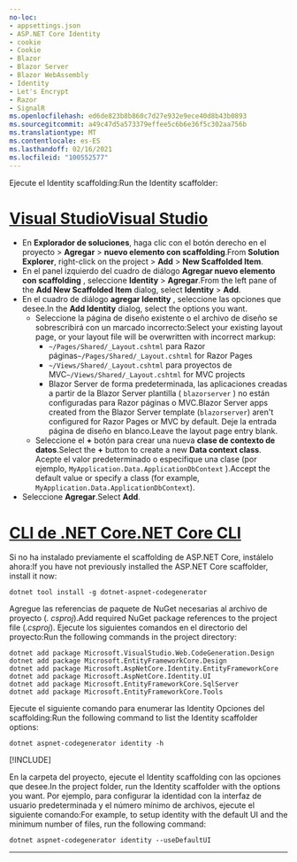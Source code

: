 ```yaml
---
no-loc:
- appsettings.json
- ASP.NET Core Identity
- cookie
- Cookie
- Blazor
- Blazor Server
- Blazor WebAssembly
- Identity
- Let's Encrypt
- Razor
- SignalR
ms.openlocfilehash: ed6de823b8b860c7d27e932e9ece40d8b43b0893
ms.sourcegitcommit: a49c47d5a573379effee5c6b6e36f5c302aa756b
ms.translationtype: MT
ms.contentlocale: es-ES
ms.lasthandoff: 02/16/2021
ms.locfileid: "100552577"
---
```

<span data-ttu-id="fb319-101">Ejecute el Identity scaffolding:</span><span class="sxs-lookup"><span data-stu-id="fb319-101">Run the Identity scaffolder:</span></span>

# <a name="visual-studio"></a>[<span data-ttu-id="fb319-102">Visual Studio</span><span class="sxs-lookup"><span data-stu-id="fb319-102">Visual Studio</span></span>](#tab/visual-studio)

* <span data-ttu-id="fb319-103">En **Explorador de soluciones**, haga clic con el botón derecho en el proyecto > **Agregar**  >  **nuevo elemento con scaffolding**.</span><span class="sxs-lookup"><span data-stu-id="fb319-103">From **Solution Explorer**, right-click on the project > **Add** > **New Scaffolded Item**.</span></span>
* <span data-ttu-id="fb319-104">En el panel izquierdo del cuadro de diálogo **Agregar nuevo elemento con scaffolding** , seleccione **Identity**  >  **Agregar**.</span><span class="sxs-lookup"><span data-stu-id="fb319-104">From the left pane of the **Add New Scaffolded Item** dialog, select **Identity** > **Add**.</span></span>
* <span data-ttu-id="fb319-105">En el cuadro de diálogo **agregar Identity** , seleccione las opciones que desee.</span><span class="sxs-lookup"><span data-stu-id="fb319-105">In the **Add Identity** dialog, select the options you want.</span></span>
  * <span data-ttu-id="fb319-106">Seleccione la página de diseño existente o el archivo de diseño se sobrescribirá con un marcado incorrecto:</span><span class="sxs-lookup"><span data-stu-id="fb319-106">Select your existing layout page, or your layout file will be overwritten with incorrect markup:</span></span>
    * <span data-ttu-id="fb319-107">`~/Pages/Shared/_Layout.cshtml` para Razor páginas</span><span class="sxs-lookup"><span data-stu-id="fb319-107">`~/Pages/Shared/_Layout.cshtml` for Razor Pages</span></span>
    * <span data-ttu-id="fb319-108">`~/Views/Shared/_Layout.cshtml` para proyectos de MVC</span><span class="sxs-lookup"><span data-stu-id="fb319-108">`~/Views/Shared/_Layout.cshtml` for MVC projects</span></span>
    * <span data-ttu-id="fb319-109">Blazor Server de forma predeterminada, las aplicaciones creadas a partir de la Blazor Server plantilla ( `blazorserver` ) no están configuradas para Razor páginas o MVC.</span><span class="sxs-lookup"><span data-stu-id="fb319-109">Blazor Server apps created from the Blazor Server template (`blazorserver`) aren't configured for Razor Pages or MVC by default.</span></span> <span data-ttu-id="fb319-110">Deje la entrada página de diseño en blanco.</span><span class="sxs-lookup"><span data-stu-id="fb319-110">Leave the layout page entry blank.</span></span>
  * <span data-ttu-id="fb319-111">Seleccione el **+** botón para crear una nueva **clase de contexto de datos**.</span><span class="sxs-lookup"><span data-stu-id="fb319-111">Select the **+** button to create a new **Data context class**.</span></span> <span data-ttu-id="fb319-112">Acepte el valor predeterminado o especifique una clase (por ejemplo, `MyApplication.Data.ApplicationDbContext` ).</span><span class="sxs-lookup"><span data-stu-id="fb319-112">Accept the default value or specify a class (for example, `MyApplication.Data.ApplicationDbContext`).</span></span>
* <span data-ttu-id="fb319-113">Seleccione **Agregar**.</span><span class="sxs-lookup"><span data-stu-id="fb319-113">Select **Add**.</span></span>

# <a name="net-core-cli"></a>[<span data-ttu-id="fb319-114">CLI de .NET Core</span><span class="sxs-lookup"><span data-stu-id="fb319-114">.NET Core CLI</span></span>](#tab/netcore-cli)

<span data-ttu-id="fb319-115">Si no ha instalado previamente el scaffolding de ASP.NET Core, instálelo ahora:</span><span class="sxs-lookup"><span data-stu-id="fb319-115">If you have not previously installed the ASP.NET Core scaffolder, install it now:</span></span>

```dotnetcli
dotnet tool install -g dotnet-aspnet-codegenerator
```

<span data-ttu-id="fb319-116">Agregue las referencias de paquete de NuGet necesarias al archivo de proyecto (*. csproj*).</span><span class="sxs-lookup"><span data-stu-id="fb319-116">Add required NuGet package references to the project file (*.csproj*).</span></span> <span data-ttu-id="fb319-117">Ejecute los siguientes comandos en el directorio del proyecto:</span><span class="sxs-lookup"><span data-stu-id="fb319-117">Run the following commands in the project directory:</span></span>

```dotnetcli
dotnet add package Microsoft.VisualStudio.Web.CodeGeneration.Design
dotnet add package Microsoft.EntityFrameworkCore.Design
dotnet add package Microsoft.AspNetCore.Identity.EntityFrameworkCore
dotnet add package Microsoft.AspNetCore.Identity.UI
dotnet add package Microsoft.EntityFrameworkCore.SqlServer
dotnet add package Microsoft.EntityFrameworkCore.Tools
```

<span data-ttu-id="fb319-118">Ejecute el siguiente comando para enumerar las Identity Opciones del scaffolding:</span><span class="sxs-lookup"><span data-stu-id="fb319-118">Run the following command to list the Identity scaffolder options:</span></span>

```dotnetcli
dotnet aspnet-codegenerator identity -h
```

[!INCLUDE[](~/includes/scaffoldTFM.md)]

<span data-ttu-id="fb319-119">En la carpeta del proyecto, ejecute el Identity scaffolding con las opciones que desee.</span><span class="sxs-lookup"><span data-stu-id="fb319-119">In the project folder, run the Identity scaffolder with the options you want.</span></span> <span data-ttu-id="fb319-120">Por ejemplo, para configurar la identidad con la interfaz de usuario predeterminada y el número mínimo de archivos, ejecute el siguiente comando:</span><span class="sxs-lookup"><span data-stu-id="fb319-120">For example, to setup identity with the default UI and the minimum number of files, run the following command:</span></span>

```dotnetcli
dotnet aspnet-codegenerator identity --useDefaultUI
```

---
